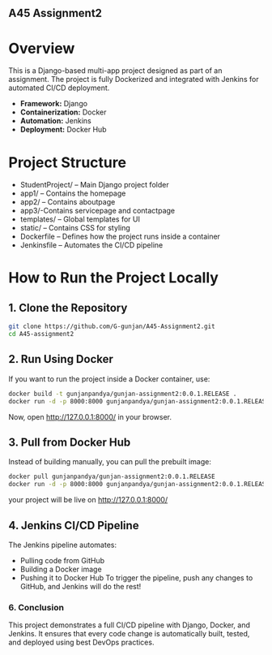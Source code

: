 ## A45 Assignment2
# Overview

This is a Django-based multi-app project designed as part of an assignment. The project is fully Dockerized and integrated with Jenkins for automated CI/CD deployment.

* **Framework:** Django
* **Containerization:** Docker
* **Automation:** Jenkins
* **Deployment:** Docker Hub

# Project Structure
* StudentProject/ – Main Django project folder
* app1/ – Contains the homepage
* app2/ – Contains aboutpage
* app3/-Contains servicepage and contactpage
* templates/ – Global templates for UI
* static/ – Contains CSS for styling
* Dockerfile – Defines how the project runs inside a container
* Jenkinsfile – Automates the CI/CD pipeline
# How to Run the Project Locally

## 1. Clone the Repository

```bash
git clone https://github.com/G-gunjan/A45-Assignment2.git
cd A45-assignment2
```
## 2. Run Using Docker
If you want to run the project inside a Docker container, use:  
```bash
docker build -t gunjanpandya/gunjan-assignment2:0.0.1.RELEASE .
docker run -d -p 8000:8000 gunjanpandya/gunjan-assignment2:0.0.1.RELEASE
```
Now, open http://127.0.0.1:8000/ in your browser.
## 3. Pull from Docker Hub
Instead of building manually, you can pull the prebuilt image:
```bash
docker pull gunjanpandya/gunjan-assignment2:0.0.1.RELEASE
docker run -d -p 8000:8000 gunjanpandya/gunjan-assignment2:0.0.1.RELEASE
```
your project will be live on http://127.0.0.1:8000/
## 4. Jenkins CI/CD Pipeline
The Jenkins pipeline automates:

* Pulling code from GitHub
*  Building a Docker image
*  Pushing it to Docker Hub
To trigger the pipeline, push any changes to GitHub, and Jenkins will do the rest!
### 6. Conclusion
This project demonstrates a full CI/CD pipeline with Django, Docker, and Jenkins. It ensures that every code change is automatically built, tested, and deployed using best DevOps practices.

